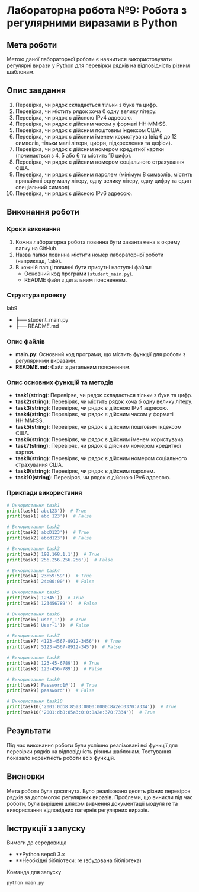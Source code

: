 # Лабораторна робота №9: Робота з регулярними виразами в Python

## Мета роботи
Метою даної лабораторної роботи є навчитися використовувати регулярні вирази у Python для перевірки рядків на відповідність різним шаблонам.

## Опис завдання
1. Перевірка, чи рядок складається тільки з букв та цифр.
2. Перевірка, чи містить рядок хоча б одну велику літеру.
3. Перевірка, чи рядок є дійсною IPv4 адресою.
4. Перевірка, чи рядок є дійсним часом у форматі HH:MM:SS.
5. Перевірка, чи рядок є дійсним поштовим індексом США.
6. Перевірка, чи рядок є дійсним іменем користувача (від 6 до 12 символів, тільки малі літери, цифри, підкреслення та дефіси).
7. Перевірка, чи рядок є дійсним номером кредитної картки (починається з 4, 5 або 6 та містить 16 цифр).
8. Перевірка, чи рядок є дійсним номером соціального страхування США.
9. Перевірка, чи рядок є дійсним паролем (мінімум 8 символів, містить принаймні одну малу літеру, одну велику літеру, одну цифру та один спеціальний символ).
10. Перевірка, чи рядок є дійсною IPv6 адресою.

## Виконання роботи
### Кроки виконання
1. Кожна лабораторна робота повинна бути завантажена в окрему папку на GitHub.
2. Назва папки повинна містити номер лабораторної роботи (наприклад, `lab9`).
3. В кожній папці повинні бути присутні наступні файли:
   - Основний код програми (`student_main.py`).
   - README файл з детальним поясненням.

### Структура проекту
lab9
- ├── student_main.py
- ├── README.md


### Опис файлів
- **main.py**: Основний код програми, що містить функції для роботи з регулярними виразами.
- **README.md**: Файл з детальним поясненням.

### Опис основних функцій та методів
- **task1(string)**: Перевіряє, чи рядок складається тільки з букв та цифр.
- **task2(string)**: Перевіряє, чи містить рядок хоча б одну велику літеру.
- **task3(string)**: Перевіряє, чи рядок є дійсною IPv4 адресою.
- **task4(string)**: Перевіряє, чи рядок є дійсним часом у форматі HH:MM:SS.
- **task5(string)**: Перевіряє, чи рядок є дійсним поштовим індексом США.
- **task6(string)**: Перевіряє, чи рядок є дійсним іменем користувача.
- **task7(string)**: Перевіряє, чи рядок є дійсним номером кредитної картки.
- **task8(string)**: Перевіряє, чи рядок є дійсним номером соціального страхування США.
- **task9(string)**: Перевіряє, чи рядок є дійсним паролем.
- **task10(string)**: Перевіряє, чи рядок є дійсною IPv6 адресою.

### Приклади використання
```python
# Використання task1
print(task1('abc123'))  # True
print(task1('abc 123'))  # False

# Використання task2
print(task2('abcD123'))  # True
print(task2('abcd123'))  # False

# Використання task3
print(task3('192.168.1.1'))  # True
print(task3('256.256.256.256'))  # False

# Використання task4
print(task4('23:59:59'))  # True
print(task4('24:00:00'))  # False

# Використання task5
print(task5('12345'))  # True
print(task5('123456789'))  # False

# Використання task6
print(task6('user_1'))  # True
print(task6('User-1'))  # False

# Використання task7
print(task7('4123-4567-8912-3456'))  # True
print(task7('5123-4567-8912-345'))  # False

# Використання task8
print(task8('123-45-6789'))  # True
print(task8('123-456-789'))  # False

# Використання task9
print(task9('Password1@'))  # True
print(task9('password'))  # False

# Використання task10
print(task10('2001:0db8:85a3:0000:0000:8a2e:0370:7334'))  # True
print(task10('2001:db8:85a3:0:0:8a2e:370:7334'))  # True
```

## Результати
Під час виконання роботи були успішно реалізовані всі функції для перевірки рядків на відповідність різним шаблонам. Тестування показало коректність роботи всіх функцій.

## Висновки
Мета роботи була досягнута. Було реалізовано десять різних перевірок рядків за допомогою регулярних виразів. Проблеми, що виникли під час роботи, були вирішені шляхом вивчення документації модуля re та використання відповідних патернів регулярних виразів.

## Інструкції з запуску

Вимоги до середовища
- **Python версії 3.x
- **Необхідні бібліотеки: re (вбудована бібліотека)
  
Команда для запуску
```
python main.py
```
